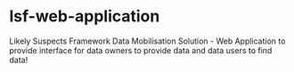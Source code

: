 # lsf-web-application
Likely Suspects Framework Data Mobilisation Solution - Web Application to provide interface for data owners to provide data and data users to find data!
